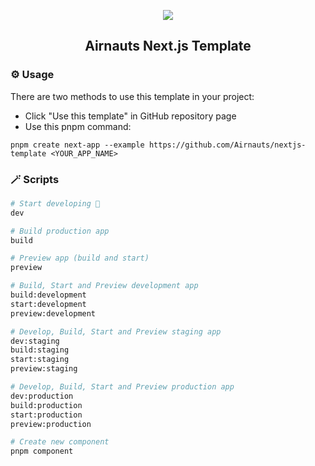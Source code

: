<p align="center">
    <img src="https://clutchco-static.s3.amazonaws.com/s3fs-public/logos/logo-social-white_0.png">
    <h2 align="center">Airnauts Next.js Template</h2>
</p>

### ⚙️ Usage

There are two methods to use this template in your project:

- Click "Use this template" in GitHub repository page
- Use this pnpm command:

```
pnpm create next-app --example https://github.com/Airnauts/nextjs-template <YOUR_APP_NAME>
```

### 🪄 Scripts

```sh
# Start developing 🎉
dev

# Build production app
build

# Preview app (build and start)
preview

# Build, Start and Preview development app
build:development
start:development
preview:development

# Develop, Build, Start and Preview staging app
dev:staging
build:staging
start:staging
preview:staging

# Develop, Build, Start and Preview production app
dev:production
build:production
start:production
preview:production

# Create new component
pnpm component
```
